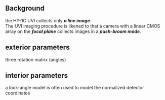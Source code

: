 ## Background
the HY-1C UVI collects only ***a line image***.  
The UVI imaging procedure is likened to that a camera with a linear CMOS array on the ***focal plane*** collects images in a ***push-broom mode***.

## exterior parameters
three rotation matrix (angles)


## interior parameters
a look-angle model is often used to model the normalized detector coordinates

